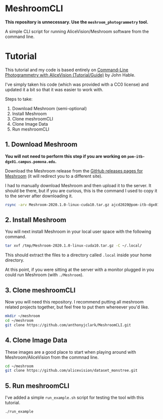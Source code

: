 # MeshroomCLI

**This repository is unnecessary. Use the `meshroom_photogrammetry` tool.**

A simple CLI script for running AliceVision/Meshroom software from the command line.

# Tutorial

This tutorial and my code is based entirely on [Command-Line Photogrammetry with AliceVision (Tutorial/Guide)](http://filmicworlds.com/blog/command-line-photogrammetry-with-alicevision/) by John Hable.

I've simply taken his code (which was provided with a CC0 license) and updated it a bit so that it was easier to work with.

Steps to take:

1. Download Meshroom (semi-optional)
2. Install Meshroom
3. Clone meshroomCLI
4. Clone Image Data
5. Run meshroomCLI

## 1. Download Meshroom

**You will not need to perform this step if you are working on `pom-itb-dgx01.campus.pomona.edu`.**

Download the Meshroom release from the [GitHub releases pages for Meshroom](https://github.com/alicevision/meshroom/releases) (it will redirect you to a different site).

I had to manually download Meshroom and then upload it to the server. It should be there, but if you are curious, this is the command I used to copy it to the server after downloading it.

```bash
rsync -arv Meshroom-2020.1.0-linux-cuda10.tar.gz ajcd2020@pom-itb-dgx01.campus.pomona.edu:/tmp/
```

## 2. Install Meshroom

You will next install Meshroom in your local user space with the following command.

```bash
tar xvf /tmp/Meshroom-2020.1.0-linux-cuda10.tar.gz -C ~/.local/
```

This should extract the files to a directory called `.local` inside your home directory.

At this point, if you were sitting at the server with a monitor plugged in you could run Meshroom (with `./Meshroom`).

## 3. Clone meshroomCLI

Now you will need this repository. I recommend putting all meshroom related projects together, but feel free to put them whereever you'd like.

```bash
mkdir ~/meshroom
cd ~/meshroom
git clone https://github.com/anthonyjclark/MeshroomCLI.git
```

## 4. Clone Image Data

These images are a good place to start when playing around with Meshroom/AliceVision from the commnad line.

```bash
cd ~/meshroom
git clone https://github.com/alicevision/dataset_monstree.git
```

## 5. Run meshroomCLI

I've added a simple `run_example.sh` script for testing the tool with this tutorial.

```bash
./run_example
```

